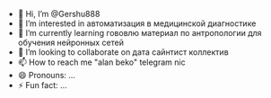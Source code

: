- 👋 Hi, I’m @Gershu888
- 👀 I’m interested in автоматизация в медицинской диагностике
- 🌱 I’m currently learning гововлю материал по антропологии для обучения нейронных сетей
- 💞️ I’m looking to collaborate on дата сайнтист коллектив
- 📫 How to reach me "alan beko" telegram nic
- 😄 Pronouns: ...
- ⚡ Fun fact: ...

<!---
Gershu888/Gershu888 is a ✨ special ✨ repository because its `README.md` (this file) appears on your GitHub profile.
You can click the Preview link to take a look at your changes.
--->
